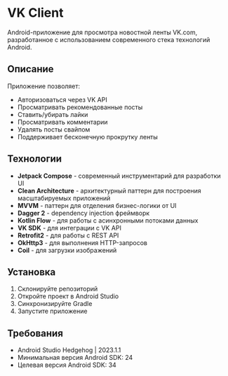 # VK Client

Android-приложение для просмотра новостной ленты VK.com, разработанное с использованием современного стека технологий Android.

## Описание

Приложение позволяет:
- Авторизоваться через VK API
- Просматривать рекомендованные посты
- Ставить/убирать лайки
- Просматривать комментарии
- Удалять посты свайпом
- Поддерживает бесконечную прокрутку ленты

## Технологии

- **Jetpack Compose** - современный инструментарий для разработки UI
- **Clean Architecture** - архитектурный паттерн для построения масштабируемых приложений
- **MVVM** - паттерн для отделения бизнес-логики от UI
- **Dagger 2** - dependency injection фреймворк
- **Kotlin Flow** - для работы с асинхронными потоками данных
- **VK SDK** - для интеграции с VK API
- **Retrofit2** - для работы с REST API
- **OkHttp3** - для выполнения HTTP-запросов
- **Coil** - для загрузки изображений

## Установка

1. Склонируйте репозиторий
2. Откройте проект в Android Studio
3. Синхронизируйте Gradle
4. Запустите приложение

## Требования

- Android Studio Hedgehog | 2023.1.1
- Минимальная версия Android SDK: 24
- Целевая версия Android SDK: 34
